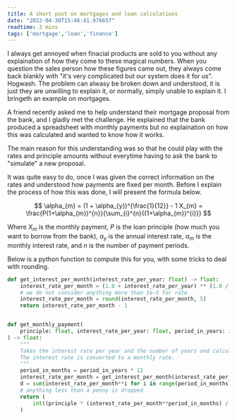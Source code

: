 ```yaml
---
title: A short post on mortgages and loan calculations
date: "2022-04-30T15:46:41.976657"
readtime: 3 mins
tags: ['mortgage','loan','finance']
---
```


I always get annoyed when finacial products are sold to you without any explaination of how they come to these magical numbers. When you question the sales person how these figures came out, they always come back blankly with "it's very complicated but our system does it for us". Hogwash. The problem can alwasy be broken down and understood, it is just they are unwilling to explain it, or normally, simply unable to explain it. I bringeth an example on mortgages.

A friend recently asked me to help understand their mortgage proposal from the bank, and I gladly met the challenge. He explained that the bank produced a spreadsheet with monthly payments but no explaination on how this was calculated and wanted to know how it works.

The main reason for this understanding was so that he could play with the rates and principle amounts without everytime having to ask the bank to "simulate" a new proposal.

It was quite easy to do, once I was given the correct information on the rates and understood how payments are fixed per month. Before I explain the process of how this was done, I will present the formula below.

$$
\alpha_{m} = (1 + \alpha_{y})^{\frac{1}{12}} - 1
X_{m} = \frac{P(1+\alpha_{m})^{n}}{\sum_{i}^{n}{(1+\alpha_{m})^{i}}}
$$

Where $X_{m}$ is the monthly payment, $P$ is the loan principle (how much you want to borrow from the bank), $\alpha_{y}$ is the annual interest rate, $\alpha_{m}$ is the monthly interest rate, and $n$ is the number of payment periods.

Below is a python function to compute this for you, with some tricks to deal with rounding.
```python
def get_interest_per_month(interest_rate_per_year: float) -> float:
    interest_rate_per_month = (1.0 + interest_rate_per_year) ** (1.0 / 12.0)
    # we do not consider anything more than 1e-5 for rate
    interest_rate_per_month = round(interest_rate_per_month, 5)
    return interest_rate_per_month - 1


def get_monthly_payment(
    principle: float, interest_rate_per_year: float, period_in_years: int
) -> float:
    """
    Takes the interest rate per year and the number of years and calculates the monthly payment.
    The interest rate is converted to a monthly rate.
    """
    period_in_months = period_in_years * 12
    interest_rate_per_month = get_interest_per_month(interest_rate_per_year) + 1.0
    d = sum(interest_rate_per_month**i for i in range(period_in_months))
    # anything less than a penny is dropped
    return (
        int((principle * (interest_rate_per_month**period_in_months) / d) * 100) / 100
    )
```
